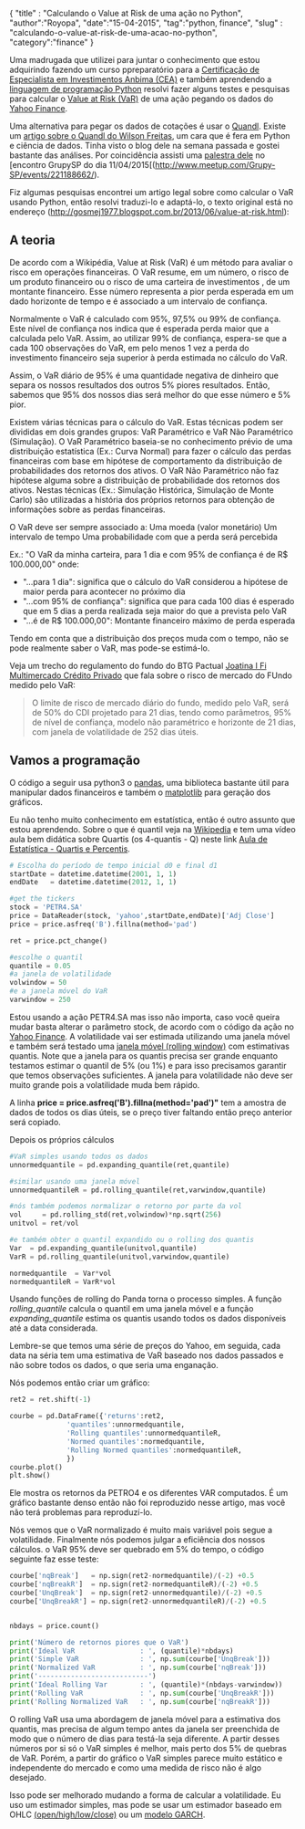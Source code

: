 {
"title" : "Calculando o Value at Risk de uma ação no Python",
"author":"Royopa",
"date":"15-04-2015",
"tag":"python, finance",
"slug" : "calculando-o-value-at-risk-de-uma-acao-no-python",
"category":"finance"
}

Uma madrugada que utilizei para juntar o conhecimento que estou adquirindo fazendo um curso ppreparatório para a [Certificação de Especialista em Investimentos Anbima (CEA)](http://certificacao.anbid.com.br/cea.asp) e também aprendendo a [linguagem de programação Python](https://www.python.org/) resolvi fazer alguns testes e pesquisas para calcular o [Value at Risk (VaR)](http://pt.wikipedia.org/wiki/Value_at_Risk) de uma ação pegando os dados do [Yahoo Finance](http://finance.yahoo.com/).

Uma alternativa para pegar os dados de cotações é usar o [Quandl](https://www.quandl.com/). Existe um [artigo sobre o Quandl do Wilson Freitas](http://wilsonfreitas.github.io/posts/2014-03/quandl-uma-otima-forma-de-obter-dados-estruturados-em-python.html), um cara que é fera em Python e ciência de dados. Tinha visto o blog dele na semana passada e gostei bastante das análises. Por coincidência assisti uma [palestra dele](http://www.slideshare.net/wfreitas/analise-dos-campeoes-da-corrida-de-sao-silvestre-com-python) no [encontro GrupySP do dia 11/04/2015[(http://www.meetup.com/Grupy-SP/events/221188662/).

Fiz algumas pesquisas encontrei um artigo legal sobre como calcular o VaR usando Python, então resolvi traduzi-lo e adaptá-lo, o texto original está no endereço (http://gosmej1977.blogspot.com.br/2013/06/value-at-risk.html):

A teoria
--------

De acordo com a Wikipédia, Value at Risk (VaR) é um método para avaliar o risco em operações financeiras. O VaR resume, em um número, o risco de um produto financeiro ou o risco de uma carteira de investimentos , de um montante financeiro. Esse número representa a pior perda esperada em um dado horizonte de tempo e é associado a um intervalo de confiança. 

Normalmente o VaR é calculado com 95%, 97,5% ou 99% de confiança. Este nível de confiança nos indica que é esperada perda maior que a calculada pelo VaR. Assim, ao utilizar 99% de confiança, espera-se que a cada 100 observações do VaR, em pelo menos 1 vez a perda do investimento financeiro seja superior à perda estimada no cálculo do VaR.

Assim, o VaR diário de 95% é uma quantidade negativa de dinheiro que separa os nossos resultados dos outros 5% piores resultados. Então, sabemos que 95% dos nossos dias será melhor do que esse número e 5% pior.

Existem várias técnicas para o cálculo do VaR. Estas técnicas podem ser divididas em dois grandes grupos: VaR Paramétrico e VaR Não Paramétrico (Simulação). 
O VaR Paramétrico baseia-se no conhecimento prévio de uma distribuição estatística (Ex.: Curva Normal) para fazer o cálculo das perdas financeiras com base em hipótese de comportamento da distribuição de probabilidades dos retornos dos ativos. 
O VaR Não Paramétrico não faz hipótese alguma sobre a distribuição de probabilidade dos retornos dos ativos. Nestas técnicas (Ex.: Simulação Histórica, Simulação de Monte Carlo) são utilizadas a história dos próprios retornos para obtenção de informações sobre as perdas financeiras.

O VaR deve ser sempre associado a:
    Uma moeda (valor monetário)
    Um intervalo de tempo
    Uma probabilidade com que a perda será percebida

Ex.: "O VaR da minha carteira, para 1 dia e com 95% de confiança é de R$ 100.000,00" onde:

- "...para 1 dia": significa que o cálculo do VaR considerou a hipótese de maior perda para acontecer no próximo dia
- "...com 95% de confiança": significa que para cada 100 dias é esperado que em 5 dias a perda realizada seja maior do que a prevista pelo VaR
- "...é de R$ 100.000,00": Montante financeiro máximo de perda esperada

Tendo em conta que a distribuição dos preços muda com o tempo, não se pode realmente saber o VaR, mas pode-se estimá-lo.

Veja um trecho do regulamento do fundo do BTG Pactual [Joatina I Fi Multimercado Crédito Privado](http://www.guiainvest.com.br/dados/fundo/16522%5CRegulamento_16522_2014_04_28.pdf) que fala sobre o risco de mercado do FUndo medido pelo VaR:

> O limite de risco de mercado diário do fundo, medido pelo
> VaR, será de 50% do CDI projetado para 21 dias, tendo como parâmetros, 95% de nível
> de confiança, modelo não paramétrico e horizonte de 21 dias, com janela de volatilidade
> de 252 dias úteis.

Vamos a programação
-------------------

O código a seguir usa python3 o [pandas](http://pandas.pydata.org/), uma biblioteca bastante útil para manipular dados financeiros e também o [matplotlib](http://matplotlib.org/) para geração dos gráficos.

Eu não tenho muito conhecimento em estatística, então é outro assunto que estou aprendendo. Sobre o que é quantil veja na [Wikipedia](http://pt.wikipedia.org/wiki/Quantil) e tem uma vídeo aula bem didática sobre Quartis (os 4-quantis - Q) neste link [Aula de Estatística - Quartis e Percentis](https://www.youtube.com/watch?v=szKwOaWY-Nk).

```python
# Escolha do período de tempo inicial d0 e final d1
startDate = datetime.datetime(2001, 1, 1)
endDate   = datetime.datetime(2012, 1, 1)

#get the tickers
stock = 'PETR4.SA'
price = DataReader(stock, 'yahoo',startDate,endDate)['Adj Close']
price = price.asfreq('B').fillna(method='pad')

ret = price.pct_change()

#escolhe o quantil
quantile = 0.05
#a janela de volatilidade
volwindow = 50
#e a janela móvel do VaR
varwindow = 250
```

Estou usando a ação PETR4.SA mas isso não importa, caso você queira mudar basta alterar o parâmetro stock, de acordo com o código da ação no [Yahoo Finance](http://finance.yahoo.com/). A volatilidade vai ser estimada utilizando uma janela móvel e também será testado uma [janela móvel (rolling window)](http://www.uic.edu/cuppa/pa/academics/Duplicate/Lectures,%20Outlines%20and%20Handouts/Public%20Finance/Asset%20Pricing-%20Dennis%20Pelletier%20of%20North%20Carolina%20State%20University/Estimating%20Volatilities,%20correlations%20and%20VaR.pdf) com estimativas quantis.
Note que a janela para os quantis precisa ser grande enquanto testamos estimar o quantil de 5% (ou 1%) e para isso precisamos garantir que temos observações suficientes. A janela para volatilidade não deve ser muito grande pois a volatilidade muda bem rápido.

A linha **price = price.asfreq('B').fillna(method='pad')"** tem a amostra de dados de todos os dias úteis, se o preço tiver faltando então preço anterior será copiado.

Depois os próprios cálculos

```python
#VaR simples usando todos os dados
unnormedquantile = pd.expanding_quantile(ret,quantile)

#similar usando uma janela móvel
unnormedquantileR = pd.rolling_quantile(ret,varwindow,quantile)

#nós também podemos normalizar o retorno por parte da vol
vol     = pd.rolling_std(ret,volwindow)*np.sqrt(256)
unitvol = ret/vol

#e também obter o quantil expandido ou o rolling dos quantis
Var  = pd.expanding_quantile(unitvol,quantile)
VarR = pd.rolling_quantile(unitvol,varwindow,quantile)

normedquantile  = Var*vol
normedquantileR = VarR*vol
```

Usando funções de rolling do Panda torna o processo simples. A função *rolling_quantile* calcula o quantil em uma janela móvel e a função *expanding_quantile* estima os quantis usando todos os dados disponíveis até a data considerada.

Lembre-se que temos uma série de preços do Yahoo, em seguida, cada data na séria tem uma estimativa de VaR baseado nos dados passados e não sobre todos os dados, o que seria uma enganação.

Nós podemos então criar um gráfico:

```python
ret2 = ret.shift(-1)

courbe = pd.DataFrame({'returns':ret2,
              'quantiles':unnormedquantile,
              'Rolling quantiles':unnormedquantileR,
              'Normed quantiles':normedquantile,
              'Rolling Normed quantiles':normedquantileR,
              })
courbe.plot()
plt.show()
```

Ele mostra os retornos da PETRO4 e os diferentes VAR computados.
É um gráfico bastante denso então não foi reproduzido nesse artigo, mas você não terá problemas para reproduzí-lo.

Nós vemos que o VaR normalizado é muito mais variável pois segue a volatilidade. Finalmente nós podemos julgar a eficiência dos nossos cálculos. o VaR 95% deve ser quebrado em 5% do tempo, o código seguinte faz esse teste:

```python
courbe['nqBreak']   = np.sign(ret2-normedquantile)/(-2) +0.5
courbe['nqBreakR']  = np.sign(ret2-normedquantileR)/(-2) +0.5
courbe['UnqBreak']  = np.sign(ret2-unnormedquantile)/(-2) +0.5
courbe['UnqBreakR'] = np.sign(ret2-unnormedquantileR)/(-2) +0.5


nbdays = price.count()

print('Número de retornos piores que o VaR')
print('Ideal VaR                : ', (quantile)*nbdays)
print('Simple VaR               : ', np.sum(courbe['UnqBreak']))
print('Normalized VaR           : ', np.sum(courbe['nqBreak']))
print('---------------------------')
print('Ideal Rolling Var        : ', (quantile)*(nbdays-varwindow))
print('Rolling VaR              : ', np.sum(courbe['UnqBreakR']))
print('Rolling Normalized VaR   : ', np.sum(courbe['nqBreakR']))
```
O rolling VaR usa uma abordagem de janela móvel para a estimativa dos quantis, mas precisa de algum tempo antes da janela ser preenchida de modo que o número de dias para testá-la seja diferente. A partir desses números por si só o VaR simples é melhor, mais perto dos 5% de quebras de VaR. Porém, a partir do gráfico o VaR simples parece muito estático e independente do mercado e como uma medida de risco não é algo desejado.

Isso pode ser melhorado mudando a forma de calcular a volatilidade. Eu uso um estimador simples, mas pode se usar um estimador baseado em OHLC [(open/high/low/close)](http://blog.bussoladoinvestidor.com.br/grafico-ohlc/) ou um [modelo GARCH](http://www.maxwell.vrac.puc-rio.br/14872/14872_3.PDF).

